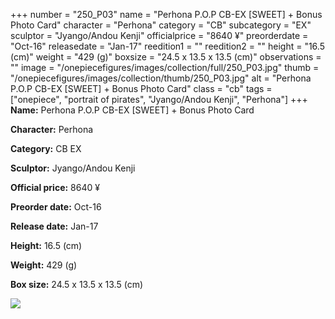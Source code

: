 +++
number = "250_P03"
name = "Perhona P.O.P CB-EX [SWEET] &#43; Bonus Photo Card"
character = "Perhona"
category = "CB"
subcategory = "EX"
sculptor = "Jyango/Andou Kenji"
officialprice = "8640 ¥"
preorderdate = "Oct-16"
releasedate = "Jan-17"
reedition1 = ""
reedition2 = ""
height = "16.5 (cm)"
weight = "429 (g)"
boxsize = "24.5 x 13.5 x 13.5 (cm)"
observations = ""
image = "/onepiecefigures/images/collection/full/250_P03.jpg"
thumb = "/onepiecefigures/images/collection/thumb/250_P03.jpg"
alt = "Perhona P.O.P CB-EX [SWEET] &#43; Bonus Photo Card"
class = "cb"
tags = ["onepiece", "portrait of pirates", "Jyango/Andou Kenji", "Perhona"]
+++
**Name:** Perhona P.O.P CB-EX [SWEET] &#43; Bonus Photo Card

**Character:** Perhona

**Category:** CB  EX 

**Sculptor:** Jyango/Andou Kenji

**Official price:** 8640 ¥

**Preorder date:** Oct-16

**Release date:** Jan-17

**Height:** 16.5 (cm)

**Weight:** 429 (g)

**Box size:** 24.5 x 13.5 x 13.5 (cm)

<img src="/onepiecefigures/images/collection/thumb/250_P03.jpg">